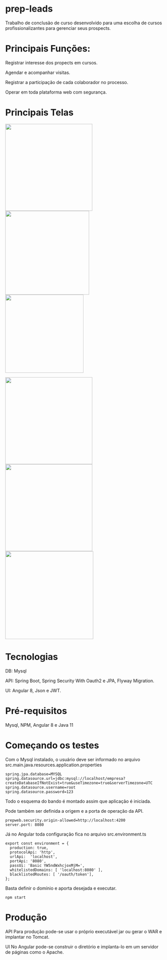 # prep-leads
Trabalho de conclusão de curso desenvolvido para uma escolha de cursos profissionalizantes para gerenciar seus prospects.

# Principais Funções:
<p>Registrar interesse dos propects em cursos.</p>
<p>Agendar e acompanhar visitas.</p>
<p>Registrar a participação de cada colaborador no processo.</p>
<p>Operar em toda plataforma web com segurança.</p>

# Principais Telas
<p>
  <img src="fotos/Pessoas.PNG" width="275px">
  <img src="fotos/Perfil.PNG" width="265px">
  <img src="fotos/Cadastro.PNG" width="247px">
</p>

<p>
  <img src="fotos/Cursos.PNG" width="275px">
  <img src="fotos/Agendamento.PNG" width="275px">
  <img src="fotos/Lista de Agendamentos.PNG" width="278px">
</p>

# Tecnologias
<p>DB: Mysql
<p>API: Spring Boot, Spring Security With Oauth2 e JPA, Flyway Migration.
<p>UI: Angular 8, Json e JWT.

# Pré-requisitos
Mysql, NPM, Angular 8 e Java 11

# Começando os testes
Com o Mysql instalado, o usuário deve ser informado no arquivo src.main.java.resources.application.properties
```
spring.jpa.database=MYSQL
spring.datasource.url=jdbc:mysql://localhost/empresa?createDatabaseIfNotExist=true&useTimezone=true&serverTimezone=UTC
spring.datasource.username=root
spring.datasource.password=123
```
Todo o esquema do bando é montado assim que aplicação é iniciada.

Pode também ser definida a origem e a porta de operação da API.
```
prepweb.security.origin-allowed=http://localhost:4200
server.port: 8080
```

Já no Angular toda configuração fica no arquivo src.environment.ts
```
export const environment = {
  production: true,
  protocolApi: 'http',
  urlApi:  'localhost',
  portApi: '8080',
  passUi: 'Basic YW5ndWxhcjoxMjM=',
  whitelistedDomains: [ 'localhost:8080' ],
  blacklistedRoutes: [ '/oauth/token'],
};
```
Basta definir o domínio e aporta desejada e executar.
```
npm start
```

# Produção
API
Para produção pode-se usar o próprio executável jar ou gerar o WAR e implantar no Tomcat.

UI
No Angular pode-se construir o diretório e implanta-lo em um servidor de páginas como o Apache.
